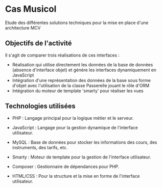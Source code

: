 # Cas Musicol
Etude des différentes solutions techniques pour la mise en place d'une architecture MCV

## Objectifs de l'activité

Il s'agit de comparer trois réalisations de ces interfaces :

*	Réalisation qui utilise directement les données de la base de données (absence d'interface objet) et génère les interfaces dynamiquement en JavaScript
*	Intégration d'une représentation des données de la base sous forme d'objet avec l'utilisation de la classe Passerelle jouant le rôle d'ORM
*	Intégration du moteur de template 'smarty' pour réaliser les vues

## Technologies utilisées
* PHP : Langage principal pour la logique métier et le serveur.

* JavaScript : Langage pour la gestion dynamique de l'interface utilisateur.

* MySQL : Base de données pour stocker les informations des cours, des instruments, des tarifs, etc.

* Smarty : Moteur de template pour la gestion de l'interface utilisateur.

* Composer : Gestionnaire de dépendances pour PHP.

* HTML/CSS : Pour la structure et la mise en forme de l'interface utilisateur.

